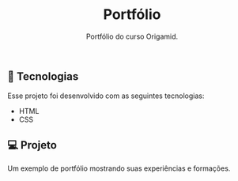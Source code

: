 <h1 align="center"> Portfólio </h1>

<p align="center">
Portfólio do curso Origamid.
</p>


<br>

## 🚀 Tecnologias

Esse projeto foi desenvolvido com as seguintes tecnologias:

- HTML
- CSS

## 💻 Projeto

Um exemplo de portfólio mostrando suas experiências e formações.

